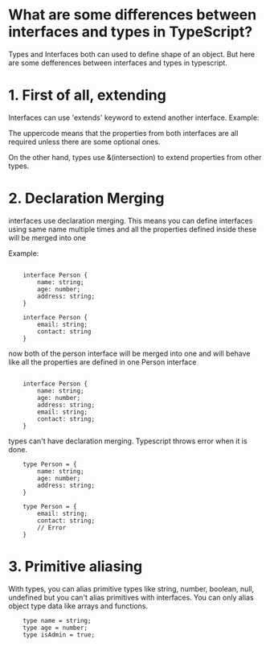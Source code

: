 # What are some differences between interfaces and types in TypeScript?

Types and Interfaces both can used to define shape of an object. But here are some defferences between interfaces and types in typescript.

# 1. First of all, extending

Interfaces can use 'extends' keyword to extend another interface.
Example:

<!--

    interface DigitalInfo{
        email: string;
        contact: string;
    }

    interface Person extends DigitalInfo {
        name: string;
        address: string;
    }
 -->

 The uppercode means that the properties from both interfaces are all required unless there are some optional ones.


 On the other hand, types use &(intersection) to extend properties from other types.

 <!-- 
    type DigitalInfo = {
        email: string;
        contact: string;
    }

    type BasicInfo = {
        name: string;
        address: string;
    }

    type Person = BasicInfo & Digital Info

  -->


# 2. Declaration Merging

interfaces use declaration merging. This means you can define interfaces using same name multiple times and all the properties defined inside these will be merged into one

Example:

```

    interface Person {
        name: string;
        age: number;
        address: string;
    }

    interface Person {
        email: string;
        contact: string
    }

```

 now both of the person interface will be merged into one and will behave like all the properties are defined in one Person interface

```
    
    interface Person {
        name: string;
        age: number;
        address: string;
        email: string;
        contact: string;
    }

```


  types can't have declaration merging. Typescript throws error when it is done.

```    
    type Person = {
        name: string;
        age: number;
        address: string;
    }

    type Person = {
        email: string;
        contact: string;
        // Error
    }
```


# 3. Primitive aliasing

With types, you can alias primitive types like string, number, boolean, null, undefined but you can't alias primitives with interfaces. You can only alias object type data like arrays and functions.

```
    type name = string;
    type age = number;
    type isAdmin = true;
```


